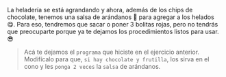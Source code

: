 <gs-attire attire-url="https://raw.githubusercontent.com/MumukiProject/mumuki-guia-gobstones-alternativa-kids/master/assets/attires/config.json"> </gs-attire> <gs-toolbox toolbox-url="https://raw.githubusercontent.com/MumukiProject/mumuki-guia-gobstones-muchos-sabores-combinados-kids/master/assets/toolbox.xml"> </gs-toolbox>

La heladería se está agrandando y ahora, además de los chips de chocolate, tenemos una salsa de arándanos :grapes: para agregar a los helados :yum:. Para eso, tendremos que sacar o poner 3 bolitas rojas, pero no tendrás que preocuparte porque ya te dejamos los procedimientos listos para usar. :sunglasses:

> Acá te dejamos el `programa` que hiciste en el ejercicio anterior. Modifícalo para que, `si hay chocolate y frutilla`, los sirva en el cono y les `ponga 2 veces` la `salsa` de arándanos. 
